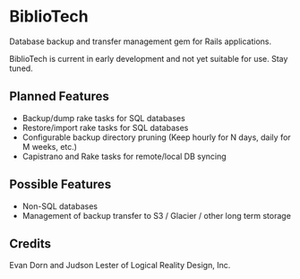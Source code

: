 BiblioTech
==========

Database backup and transfer management gem for Rails applications. 

BiblioTech is current in early development and not yet suitable for use.  Stay tuned.

Planned Features
----------------

* Backup/dump rake tasks for SQL databases
* Restore/import rake tasks for SQL databases
* Configurable backup directory pruning (Keep hourly for N days, daily for M weeks, etc.)
* Capistrano and Rake tasks for remote/local DB syncing

Possible Features
-----------------

* Non-SQL databases
* Management of backup transfer to S3 / Glacier / other long term storage

Credits
-------

Evan Dorn and Judson Lester of Logical Reality Design, Inc.
